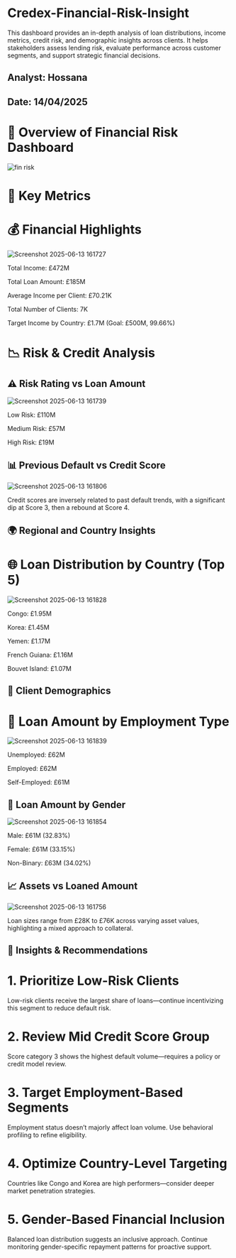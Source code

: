 # Credex-Financial-Risk-Insight
This dashboard provides an in-depth analysis of loan distributions, income metrics, credit risk, and demographic insights across clients. It helps stakeholders assess lending risk, evaluate performance across customer segments, and support strategic financial decisions.
## Analyst: Hossana
## Date: 14/04/2025
# 🧾 Overview of Financial Risk Dashboard
![fin risk](https://github.com/user-attachments/assets/20eeb5f0-02bf-4acc-a286-1d6a772d7aa0)

# 🔢 Key Metrics
# 💰 Financial Highlights
![Screenshot 2025-06-13 161727](https://github.com/user-attachments/assets/533b0815-1af5-4398-ad26-79a82b22c765)

Total Income: £472M

Total Loan Amount: £185M

Average Income per Client: £70.21K

Total Number of Clients: 7K

Target Income by Country: £1.7M (Goal: £500M, 99.66%)

# 📉 Risk & Credit Analysis
## ⚠️ Risk Rating vs Loan Amount
![Screenshot 2025-06-13 161739](https://github.com/user-attachments/assets/4cbadbcb-71ba-4b9c-bff9-59baddd06424)

Low Risk: £110M

Medium Risk: £57M

High Risk: £19M

## 📊 Previous Default vs Credit Score
![Screenshot 2025-06-13 161806](https://github.com/user-attachments/assets/14fceb0b-2463-4afb-a02c-279ae49a5237)

Credit scores are inversely related to past default trends, with a significant dip at Score 3, then a rebound at Score 4.

## 🌍 Regional and Country Insights
# 🌐 Loan Distribution by Country (Top 5)
![Screenshot 2025-06-13 161828](https://github.com/user-attachments/assets/9590b9ea-67db-48bb-8692-f2fbe9cac0fa)

Congo: £1.95M

Korea: £1.45M

Yemen: £1.17M

French Guiana: £1.16M

Bouvet Island: £1.07M

## 👥 Client Demographics
# 🧑 Loan Amount by Employment Type
![Screenshot 2025-06-13 161839](https://github.com/user-attachments/assets/e5c2b5c6-d65e-41c8-b503-df095cc26e3c)

Unemployed: £62M

Employed: £62M

Self-Employed: £61M

## 🚻 Loan Amount by Gender
![Screenshot 2025-06-13 161854](https://github.com/user-attachments/assets/167dd0eb-be65-41fa-a650-03e28c0e52df)

Male: £61M (32.83%)

Female: £61M (33.15%)

Non-Binary: £63M (34.02%)

## 📈 Assets vs Loaned Amount
![Screenshot 2025-06-13 161756](https://github.com/user-attachments/assets/da43eb7a-df61-4841-85ef-15c0a54093cc)

Loan sizes range from £28K to £76K across varying asset values, highlighting a mixed approach to collateral.

## 📌 Insights & Recommendations
# 1. Prioritize Low-Risk Clients
Low-risk clients receive the largest share of loans—continue incentivizing this segment to reduce default risk.

# 2. Review Mid Credit Score Group
Score category 3 shows the highest default volume—requires a policy or credit model review.

# 3. Target Employment-Based Segments
Employment status doesn’t majorly affect loan volume. Use behavioral profiling to refine eligibility.

# 4. Optimize Country-Level Targeting
Countries like Congo and Korea are high performers—consider deeper market penetration strategies.

# 5. Gender-Based Financial Inclusion
Balanced loan distribution suggests an inclusive approach. Continue monitoring gender-specific repayment patterns for proactive support.

